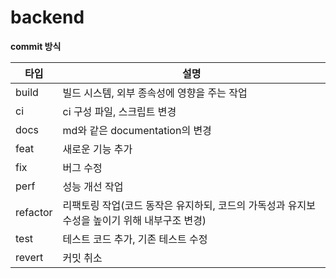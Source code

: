 # backend

**commit 방식**

|타입|설명|
|----|---|
|build|빌드 시스템, 외부 종속성에 영향을 주는 작업|
|ci|ci 구성 파일, 스크립트 변경|
|docs|md와 같은 documentation의 변경|
|feat|새로운 기능 추가|
|fix|버그 수정|
|perf|성능 개선 작업|
|refactor|리팩토링 작업(코드 동작은 유지하되, 코드의 가독성과 유지보수성을 높이기 위해 내부구조 변경)|
|test|테스트 코드 추가, 기존 테스트 수정|
|revert|커밋 취소|
